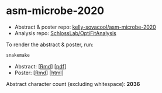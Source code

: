 
<!-- README.md is generated from README.Rmd. Please edit that file -->

# asm-microbe-2020

<!-- badges: start -->

<!-- badges: end -->

  - Abstract & poster repo:
    [kelly-sovacool/asm-microbe-2020](https://github.com/kelly-sovacool/asm-microbe-2020)
  - Analysis repo:
    [SchlossLab/OptiFitAnalysis](https://github.com/SchlossLab/OptiFitAnalysis)

To render the abstract & poster, run:

``` bash
snakemake
```

  - Abstract: \[[Rmd](submission/abstract.Rmd)\]
    \[[pdf](https://sovacool.dev/asm-microbe-2020/abstract.pdf)\]
  - Poster: \[[Rmd](submission/poster.Rmd)\]
    \[[html](https://sovacool.dev/asm-microbe-2020/poster.html)\]

Abstract character count (excluding whitespace): **2036**
